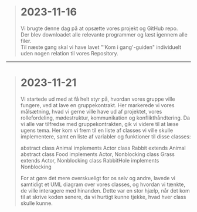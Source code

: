 ># 2023-11-16
> Vi brugte denne dag på at opsætte vores projekt og GitHub repo.\
> Der blev downloadet alle relevante programmer og læst igennem alle filer.\
> Til næste gang skal vi have lavet "'Kom i gang'-guiden"
> individuelt uden nogen relation til vores Repository.
---
># 2023-11-21
> Vi startede ud med at få helt styr på, hvordan vores gruppe ville fungere, ved at lave en gruppekontrakt. Her markerede vi vores målsætning, hvad vi gerne ville have ud af projektet, vores rollefordeling, mødestruktur, kommunikation og konflikthåndtering.
> Da vi alle var tilfredse med gruppekontrakten, gik vi videre til at læse ugens tema. Her kom vi frem til en liste af classes vi ville skulle implementere, samt en liste af variabler og funktioner til disse classes:
>
> abstract class Animal implements Actor
> class Rabbit extends Animal
> abstract class Food implements Actor, Nonblocking
> class Grass extends Actor, Nonblocking
> class RabbitHole implements Nonblocking
>
> For at gøre det mere overskueligt for os selv og andre, lavede vi samtidigt et UML diagram over vores classes, og hvordan vi tænkte, de ville interagere med hinanden. Dette var en stor hjælp, når det kom til at skrive koden senere, da vi hurtigt kunne tjekke, hvad hver class skulle kunne.
> 
